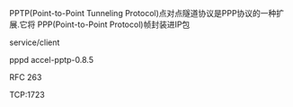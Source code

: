 PPTP(Point-to-Point Tunneling Protocol)点对点隧道协议是PPP协议的⼀种扩展.它将
PPP(Point-to-Point Protocol)帧封装进IP包

service/client





pppd
accel-pptp-0.8.5




RFC 263


TCP:1723

